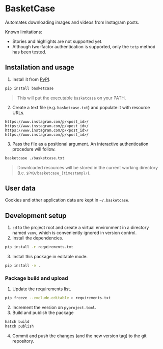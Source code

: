 # BasketCase
Automates downloading images and videos from Instagram posts.

Known limitations:
- Stories and highlights are not supported yet.
- Although two-factor authentication is supported, only the `totp` method has been tested.

## Installation and usage
1. Install it from [PyPI](https://pypi.org/project/basketcase/).

```sh
pip install basketcase
```

> This will put the executable `basketcase` on your PATH.

2. Create a text file (e.g. `basketcase.txt`) and populate it with resource URLs.

```
https://www.instagram.com/p/<post_id>/
https://www.instagram.com/p/<post_id>/
https://www.instagram.com/p/<post_id>/
https://www.instagram.com/p/<post_id>/
```

3. Pass the file as a positional argument. An interactive authentication procedure will follow.

```sh
basketcase ./basketcase.txt
```

> Downloaded resources will be stored in the current working directory (i.e. `$PWD/basketcase_{timestamp}/`).

## User data
Cookies and other application data are kept in `~/.basketcase`.

## Development setup
1. `cd` to the project root and create a virtual environment in a directory named `venv`, which is conveniently ignored in version control.
2. Install the dependencies.

```sh
pip install -r requirements.txt
```

3. Install this package in editable mode.

```sh
pip install -e .
```

### Package build and upload
1. Update the requirements list.

```sh
pip freeze --exclude-editable > requirements.txt
```

2. Increment the version on `pyproject.toml`.
3. Build and publish the package

```sh
hatch build
hatch publish
```

4. Commit and push the changes (and the new version tag) to the git repository.
